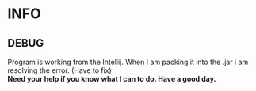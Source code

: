 # INFO  

## DEBUG  
Program is working from the Intellij. When I am packing it into the .jar i am resolving the error. (Have to fix)  
**Need your help if you know what I can to do. Have a good day.**
